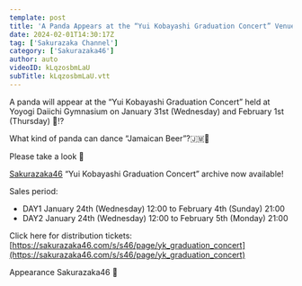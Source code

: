 ```yaml
---
template: post
title: 'A Panda Appears at the “Yui Kobayashi Graduation Concert” Venue! 【tried to dance】'
date: 2024-02-01T14:30:17Z
tag: ['Sakurazaka Channel']
category: ['Sakurazaka46']
author: auto 
videoID: kLqzosbmLaU
subTitle: kLqzosbmLaU.vtt
---
```

A panda will appear at the “Yui Kobayashi Graduation Concert” held at Yoyogi Daiichi Gymnasium on January 31st (Wednesday) and February 1st (Thursday) 🐼⁉️

What kind of panda can dance “Jamaican Beer”?🇯🇲🍺

Please take a look 🌸

[Sakurazaka46](/artist/sakurazaka46/) “Yui Kobayashi Graduation Concert” archive now available!

Sales period:
- DAY1 January 24th (Wednesday) 12:00 to February 4th (Sunday) 21:00
- DAY2 January 24th (Wednesday) 12:00 to February 5th (Monday) 21:00

Click here for distribution tickets: [https://sakurazaka46.com/s/s46/page/yk_graduation_concert](https://sakurazaka46.com/s/s46/page/yk_graduation_concert)

Appearance
Sakurazaka46 🐼

